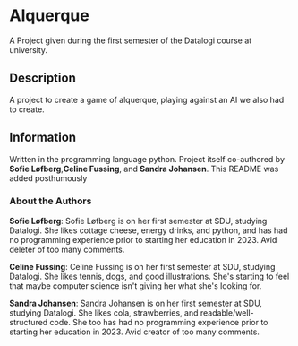 ﻿# Alquerque
A Project given during the first semester of the Datalogi course at university.

## Description
A project to create a game of alquerque, playing against an AI we also had to create.

## Information
Written in the programming language python.
Project itself co-authored by **Sofie Løfberg**,**Celine Fussing**, and **Sandra Johansen**.
This README was added posthumously

### About the Authors
**Sofie Løfberg**: Sofie Løfberg is on her first semester at SDU, studying Datalogi. 
She likes cottage cheese, energy drinks, and python, and has had no programming experience prior to starting her education in 2023. Avid deleter of too many comments.

**Celine Fussing**: Celine Fussing is on her first semester at SDU, studying Datalogi.
She likes tennis, dogs, and good illustrations. She's starting to feel that maybe computer science isn't giving her what she's looking for.

**Sandra Johansen**: Sandra Johansen is on her first semester at SDU, studying Datalogi. 
She likes cola, strawberries, and readable/well-structured code. She too has had no programming experience prior to starting her education in 2023. Avid creator of too many comments.
